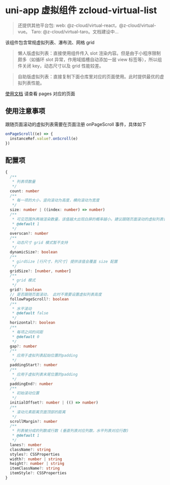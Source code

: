# uni-app 虚拟组件 zcloud-virtual-list

> 还提供其他平台包: web: @z-cloud/virtual-react，@z-cloud/virtual-vue。 Taro: @z-cloud/virtual-taro。文档建设中...

该组件包含常规虚拟列表、瀑布流、网格 grid

> 懒人版虚拟列表：直接使用组件传入 slot 渲染内容。但是由于小程序限制颇多（如循环 slot 异常，作用域插槽自动添加一层 view 标签等），所以组件关闭 key，动态尺寸以及 grid 性能较差。

> 自助版虚拟列表：直接复制下面仓库里对应的页面使用。此时提供最优的虚拟列表性能。

[使用文档](https://github.com/zyt-cloud/virtual-list-uni-demo) 请查看 pages 对应的页面

## 使用注意事项

跟随页面滚动的虚拟列表需要在页面注册 onPageScroll 事件，具体如下

```ts
onPageScroll((e) => {
  instanceRef.value?.onScroll(e)
})
```

## 配置项

```ts
{
  /**
   * 列表项数量
   */
  count: number
  /**
   * 每一项的大小，竖向滚动为高度，横向滚动为宽度
   */
  size: number | ((index: number) => number)
  /**
   * 可见范围外两端渲染数量，该值越大出现白屏的概率越小。建议跟随页面滚动的虚拟列表该值可稍微配置大一些。
   * @default 1
   */
  overscan?: number
  /**
   * 动态尺寸 grid 模式暂不支持
   */
  dynamicSize?: boolean
  /**
   * girdSize [行尺寸，列尺寸] 提供该值会覆盖 size 配置
   */
  gridSize?: [number, number]
  /**
   * grid 模式
   */
  grid?: boolean
  // 是否跟随页面滚动， 此时不需要设置虚拟列表高度
  followPageScroll?: boolean
  /**
   * 水平滚动
   * @default false
   */
  horizontal?: boolean
  /**
   * 每项之间的间距
   * @default 0
   */
  gap?: number
  /**
   * 应用于虚拟列表起始位置的padding
   */
  paddingStart?: number
  /**
   * 应用于虚拟列表末尾位置的padding
   */
  paddingEnd?: number
  /**
   * 初始滚动位置
   */
  initialOffset?: number | (() => number)
  /**
   * 滚动元素距离页面顶部的距离
   */
  scrollMargin?: number
  /**
   * 列表被分成的列数或行数 (垂直列表对应列数，水平列表对应行数)
   * @default 1
   */
  lanes?: number
  className?: string
  styles?: CSSProperties
  width?: number | string
  height?: number | string
  itemClassName?: string
  itemStyle?: CSSProperties
}
```
